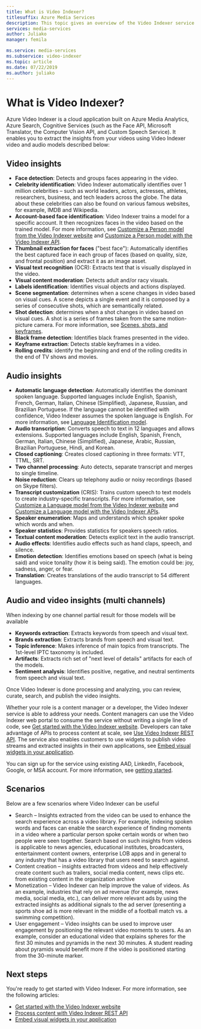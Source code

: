 ```yaml
---
title: What is Video Indexer?
titlesuffix: Azure Media Services
description: This topic gives an overview of the Video Indexer service.
services: media-services
author: Juliako
manager: femila

ms.service: media-services
ms.subservice: video-indexer
ms.topic: article
ms.date: 07/22/2019
ms.author: juliako
---
```


# What is Video Indexer?

Azure Video Indexer is a cloud application built on Azure Media Analytics, Azure Search, Cognitive Services (such as the Face API, Microsoft Translator, the Computer Vision API, and Custom Speech Service). It enables you to extract the insights from your videos using Video Indexer video and audio models described below:
  
## Video insights

- **Face detection**: Detects and groups faces appearing in the video.
- **Celebrity identification**: Video Indexer automatically identifies over 1 million celebrities – such as world leaders, actors, actresses, athletes, researchers, business, and tech leaders across the globe. The data about these celebrities can also be found on various famous websites, for example, IMDB and Wikipedia.
- **Account-based face identification**: Video Indexer trains a model for a specific account. It then recognizes faces in the video based on the trained model. For more information, see [Customize a Person model from the Video Indexer website](customize-person-model-with-website.md) and [Customize a Person model with the Video Indexer API](customize-person-model-with-api.md).
- **Thumbnail extraction for faces** ("best face"): Automatically identifies the best captured face in each group of faces (based on quality, size, and frontal position) and extract it as an image asset.
- **Visual text recognition** (OCR): Extracts text that is visually displayed in the video.
- **Visual content moderation**: Detects adult and/or racy visuals.
- **Labels identification**: Identifies visual objects and actions displayed.
- **Scene segmentation**: determines when a scene changes in video based on visual cues. A scene depicts a single event and it is composed by a series of consecutive shots, which are semantically related. 
- **Shot detection**: determines when a shot changes in video based on visual cues. A shot is a series of frames taken from the same motion-picture camera. For more information, see [Scenes, shots, and keyframes](scenes-shots-keyframes.md).
- **Black frame detection**: Identifies black frames presented in the video.
- **Keyframe extraction**: Detects stable keyframes in a video.
- **Rolling credits**: identify the beginning and end of the rolling credits in the end of TV shows and movies.

## Audio insights

- **Automatic language detection**: Automatically identifies the dominant spoken language. Supported languages include English, Spanish, French, German, Italian, Chinese (Simplified), Japanese, Russian, and Brazilian Portuguese. If the language cannot be identified with confidence, Video Indexer assumes the spoken language is English. For more information, see [Language Identification model](language-identification-model.md).
- **Audio transcription**: Converts speech to text in 12 languages and allows extensions. Supported languages include English, Spanish, French, German, Italian, Chinese (Simplified), Japanese, Arabic, Russian, Brazilian Portuguese, Hindi, and Korean.
- **Closed captioning**: Creates closed captioning in three formats: VTT, TTML, SRT.
- **Two channel processing**: Auto detects, separate transcript and merges to single timeline.
- **Noise reduction**: Clears up telephony audio or noisy recordings (based on Skype filters).
- **Transcript customization** (CRIS): Trains custom speech to text models to create industry-specific transcripts. For more information, see [Customize a Language model from the Video Indexer website](customize-language-model-with-website.md) and [Customize a Language model with the Video Indexer APIs](customize-language-model-with-api.md).
- **Speaker enumeration**: Maps and understands which speaker spoke which words and when.
- **Speaker statistics**: Provides statistics for speakers speech ratios.
- **Textual content moderation**: Detects explicit text in the audio transcript.
- **Audio effects**: Identifies audio effects such as hand claps, speech, and silence.
- **Emotion detection**: Identifies emotions based on speech (what is being said) and voice tonality (how it is being said).  The emotion could be: joy, sadness, anger, or fear.
- **Translation**: Creates translations of the audio transcript to 54 different languages.

## Audio and video insights (multi channels)

When indexing by one channel partial result for those models will be available

- **Keywords extraction**: Extracts keywords from speech and visual text.
- **Brands extraction**: Extracts brands from speech and visual text.
- **Topic inference**: Makes inference of main topics from transcripts. The 1st-level IPTC taxonomy is included.
- **Artifacts**: Extracts rich set of "next level of details" artifacts for each of the models.
- **Sentiment analysis**: Identifies positive, negative, and neutral sentiments from speech and visual text.
 
Once Video Indexer is done processing and analyzing, you can review, curate, search, and publish the video insights.

Whether your role is a content manager or a developer, the Video Indexer service is able to address your needs. Content managers can use the Video Indexer web portal to consume the service without writing a single line of code, see [Get started with the Video Indexer website](video-indexer-get-started.md). Developers can take advantage of APIs to process content at scale, see [Use Video Indexer REST API](video-indexer-use-apis.md). The service also enables customers to use widgets to publish video streams and extracted insights in their own applications, see [Embed visual widgets in your application](video-indexer-embed-widgets.md).

You can sign up for the service using existing AAD, LinkedIn, Facebook, Google, or MSA account. For more information, see [getting started](video-indexer-get-started.md).

## Scenarios

Below are a few scenarios where Video Indexer can be useful

- Search – Insights extracted from the video can be used to enhance the search experience across a video library. For example, indexing spoken words and faces can enable the search experience of finding moments in a video where a particular person spoke certain words or when two people were seen together. Search based on such insights from videos is applicable to news agencies, educational institutes, broadcasters, entertainment content owners, enterprise LOB apps and in general to any industry that has a video library that users need to search against.
- Content creation – insights extracted from videos and help effectively create content such as trailers, social media content, news clips etc. from existing content in the organization archive 
- Monetization – Video Indexer can help improve the value of videos. As an example, industries that rely on ad revenue (for example, news media, social media, etc.), can deliver more relevant ads by using the extracted insights as additional signals to the ad server (presenting a sports shoe ad is more relevant in the middle of a football match vs. a swimming competition).
- User engagement – Video insights can be used to improve user engagement by positioning the relevant video moments to users. As an example, consider an educational video that explains spheres for the first 30 minutes and pyramids in the next 30 minutes. A student reading about pyramids would benefit more if the video is positioned starting from the 30-minute marker.

## Next steps

You're ready to get started with Video Indexer. For more information, see the following articles:

- [Get started with the Video Indexer website](video-indexer-get-started.md)
- [Process content with Video Indexer REST API](video-indexer-use-apis.md)
- [Embed visual widgets in your application](video-indexer-embed-widgets.md)
